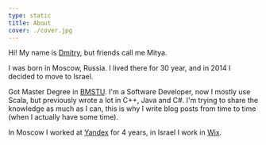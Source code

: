 ```yaml
---
type: static
title: About
cover: ./cover.jpg
---
```

Hi! My name is [Dmitry](https://en.wikipedia.org/wiki/Dmitry), but friends call me Mitya.

I was born in Moscow, Russia. I lived there for 30 year, and in 2014 I decided to
move to Israel.

Got Master Degree in [BMSTU](http://www.bmstu.ru/en/). I'm a Software Developer,
now I mostly use Scala, but previously wrote a lot in C++, Java and C#. I'm trying
to share the knowledge as much as I can, this is why I write blog posts from time
to time (when I actually have some time).

In Moscow I worked at [Yandex](https://www.yandex.com/) for 4 years, in Israel
I work in [Wix](https://www.wix.com/).
